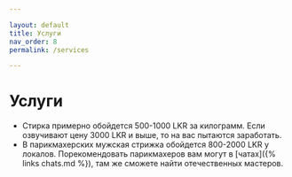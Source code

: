 ```yaml
---

layout: default
title: Услуги
nav_order: 8
permalink: /services

---
```


# Услуги

- Стирка примерно обойдется 500-1000 LKR за килограмм. Если озвучивают цену 3000 LKR и выше, то на вас пытаются заработать.  
- В парикмахерских мужская стрижка обойдется 800-2000 LKR у локалов. Порекомендовать парикмахеров вам могут в [чатах]({% links chats.md %}), там же сможете найти отечественных мастеров.
